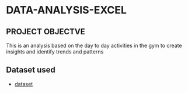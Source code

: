 # DATA-ANALYSIS-EXCEL
## PROJECT OBJECTVE
This is an analysis based on the day to day activities in the gym to create insights and identify trends and patterns

## Dataset used
- <a href =”https://github.com/SAMUELAY1/DATA-ANALYSIS-EXCEL/blob/main/gymdata.xlsx”>dataset</a>

